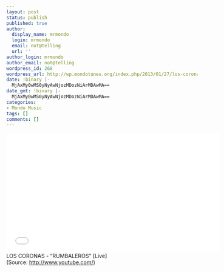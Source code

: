```yaml
---
layout: post
status: publish
published: true
author:
  display_name: mrmondo
  login: mrmondo
  email: not@telling
  url: ''
author_login: mrmondo
author_email: not@telling
wordpress_id: 268
wordpress_url: http://wp.mondotunes.org/index.php/2013/01/27/los-coronas-rumbaleros-live/
date: !binary |-
  MjAxMy0wMS0yNyAwNjozMDozNiArMDAwMA==
date_gmt: !binary |-
  MjAxMy0wMS0yNyAwNjozMDozNiArMDAwMA==
categories:
- Mondo Music
tags: []
comments: []
---
```

<iframe width="560" height="315" src="//www.youtube.com/embed/pcx_lI5g9UU" frameborder="0"> </iframe>
LOS CORONAS - &#8220;RUMBALEROS" [Live]
<div class="attribution">(<span>Source:</span> <a href="http://www.youtube.com/">http://www.youtube.com/</a>)</div>
